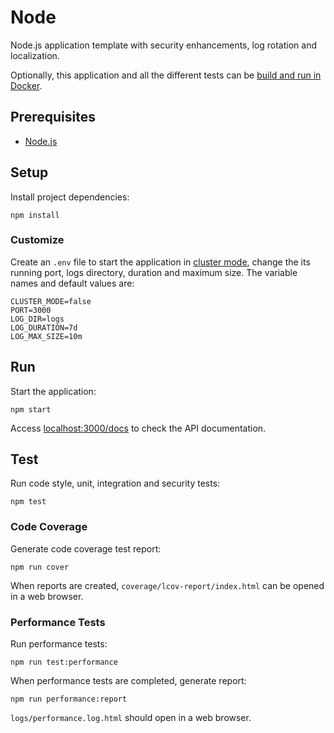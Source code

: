 # Node

Node.js application template with security enhancements, log rotation and localization.

Optionally, this application and all the different tests can be [build and run in Docker](https://github.com/filipecorrea/node/wiki/Build-and-Run-in-Docker).

## Prerequisites

- [Node.js](https://nodejs.org)

## Setup

Install project dependencies:

```console
npm install
```

### Customize

Create an `.env` file to start the application in [cluster mode](https://nodejs.org/api/cluster.html#cluster_cluster), change the its running port, logs directory, duration and maximum size. The variable names and default values are:

```.env
CLUSTER_MODE=false
PORT=3000
LOG_DIR=logs
LOG_DURATION=7d
LOG_MAX_SIZE=10m
```

## Run

Start the application:

```console
npm start
```

Access [localhost:3000/docs](http://localhost:3000/docs) to check the API documentation.

## Test

Run code style, unit, integration and security tests:

```console
npm test
```

### Code Coverage

Generate code coverage test report:

```console
npm run cover
```

When reports are created, `coverage/lcov-report/index.html` can be opened in a web browser.

### Performance Tests

Run performance tests:

```console
npm run test:performance
```

When performance tests are completed, generate report:

```console
npm run performance:report
```

`logs/performance.log.html` should open in a web browser.
